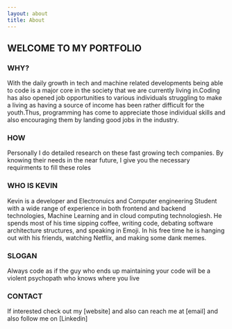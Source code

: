 ```yaml
---
layout: about
title: About
---
```


## WELCOME TO MY PORTFOLIO
### WHY?
With the daily growth in tech and machine related developments being able to code is a major core in the society that we are currently living in.Coding has also opened job opportunities to various individuals struggling to make a living as having a source of income has been rather difficult for the youth.Thus, programming has come to appreciate those individual skills and also encouraging them by landing good jobs in the industry.

### HOW
Personally I do detailed research on these fast growing tech companies. By knowing their needs in the near future, I give you the necessary requirments to fill these roles
### WHO IS KEVIN
Kevin is a developer and Electronuics and Computer engineering Student with a wide range of experience in both frontend and backend technologies, Machine Learning and in cloud computing technologiesh. He spends most of his time sipping coffee, writing code, debating software architecture structures, and speaking in Emoji. In his free time he is hanging out with his friends, watching Netflix, and making some dank memes.
### SLOGAN
Always code as if the guy who ends up maintaining your code will be a violent psychopath who knows where you live
### CONTACT
If interested check out my [website] and also can reach me at [email] and also follow me on [Linkedin]

